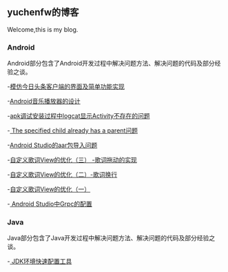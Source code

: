 ## yuchenfw的博客

Welcome,this is my blog.


### Android

Android部分包含了Android开发过程中解决问题方法、解决问题的代码及部分经验之谈。

-[模仿今日头条客户端的界面及简单功能实现](http://blog.csdn.net/xz_studying/article/details/52169655)

-[Android音乐播放器的设计](http://blog.csdn.net/xz_studying/article/details/51584309)

-[apk调试安装过程中logcat显示Activity不存在的问题](http://blog.csdn.net/xz_studying/article/details/51494499)

-[ The specified child already has a parent问题](http://blog.csdn.net/xz_studying/article/details/52035570)

-[Android Studio的aar包导入问题](http://blog.csdn.net/xz_studying/article/details/72772744)

-[自定义歌词View的优化（三） -歌词拖动的实现](http://blog.csdn.net/xz_studying/article/details/52903259)

-[自定义歌词View的优化（二）-歌词换行](http://blog.csdn.net/xz_studying/article/details/52087998)

-[自定义歌词View的优化（一）](http://blog.csdn.net/xz_studying/article/details/52079129)

-[ Android Studio中Grpc的配置](http://blog.csdn.net/xz_studying/article/details/75575016)

### Java
Java部分包含了Java开发过程中解决问题方法、解决问题的代码及部分经验之谈。

-[ JDK环境快速配置工具](http://blog.csdn.net/xz_studying/article/details/77758741)